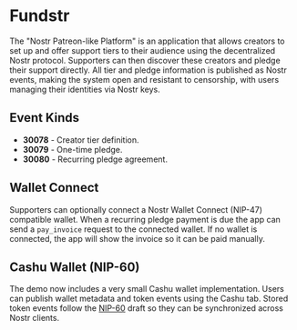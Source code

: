 # Fundstr

The "Nostr Patreon-like Platform" is an application that allows creators to set up and offer support tiers to their audience using the decentralized Nostr protocol. Supporters can then discover these creators and pledge their support directly. All tier and pledge information is published as Nostr events, making the system open and resistant to censorship, with users managing their identities via Nostr keys.

## Event Kinds

- **30078** - Creator tier definition.
- **30079** - One-time pledge.
- **30080** - Recurring pledge agreement.

## Wallet Connect

Supporters can optionally connect a Nostr Wallet Connect (NIP-47) compatible wallet.
When a recurring pledge payment is due the app can send a `pay_invoice` request
to the connected wallet. If no wallet is connected, the app will show the
invoice so it can be paid manually.

## Cashu Wallet (NIP-60)

The demo now includes a very small Cashu wallet implementation. Users can
publish wallet metadata and token events using the Cashu tab. Stored token
events follow the [NIP-60](https://nips.nostr.com/60) draft so they can be
synchronized across Nostr clients.
